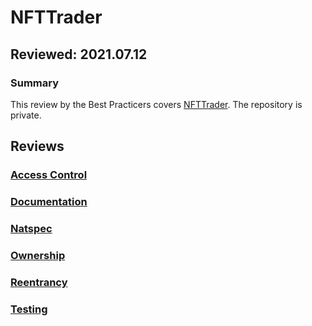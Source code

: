 # NFTTrader
## Reviewed: 2021.07.12

### Summary
This review by the Best Practicers covers [NFTTrader](https://nfttrader.io).  The repository is private.

## Reviews
### [Access Control](./AccessControl.md)
### [Documentation](./Documentation.md)
### [Natspec](./Documentation.md)
### [Ownership](./Ownership.md)
### [Reentrancy](./Reentrancy.md)
### [Testing](./Testing.md)
